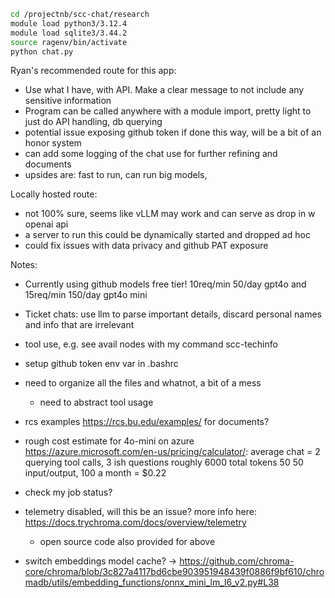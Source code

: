 ```bash
cd /projectnb/scc-chat/research
module load python3/3.12.4  
module load sqlite3/3.44.2  
source ragenv/bin/activate
python chat.py
```

Ryan's recommended route for this app:
- Use what I have, with API. Make a clear message to not include any sensitive information
- Program can be called anywhere with a module import, pretty light to just do API handling, db querying
- potential issue exposing github token if done this way, will be a bit of an honor system
- can add some logging of the chat use for further refining and documents
- upsides are: fast to run, can run big models,  

Locally hosted route:
- not 100% sure, seems like vLLM may work and can serve as drop in w openai api
- a server to run this could be dynamically started and dropped ad hoc
- could fix issues with data privacy and github PAT exposure


Notes:  
- Currently using github models free tier! 10req/min 50/day gpt4o and 15req/min 150/day gpt4o mini
- Ticket chats: use llm to parse important details, discard personal names and info that are irrelevant
- tool use, e.g. see avail nodes with my command scc-techinfo
- setup github token env var in .bashrc
- need to organize all the files and whatnot, a bit of a mess
   - need to abstract tool usage
- rcs examples https://rcs.bu.edu/examples/ for documents?

- rough cost estimate for 4o-mini on azure https://azure.microsoft.com/en-us/pricing/calculator/:
average chat = 2 querying tool calls, 3 ish questions roughly 6000 total tokens 50 50 input/output,
100 a month = $0.22

- check my job status?
 
- telemetry disabled, will this be an issue? more info here: https://docs.trychroma.com/docs/overview/telemetry 
   - open source code also provided for above

- switch embeddings model cache? -> https://github.com/chroma-core/chroma/blob/3c827a4117bd6cbe903951948439f0886f9bf610/chromadb/utils/embedding_functions/onnx_mini_lm_l6_v2.py#L38
